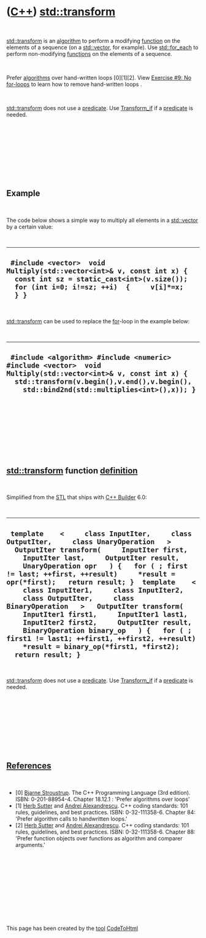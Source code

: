 
 

 

 

 

 

([C++](Cpp.md)) [std::transform](CppTransform.md)
===================================================

 

[std::transform](CppTransform.md) is an [algorithm](CppAlgorithm.md)
to perform a modifying [function](CppFunction.md) on the elements of a
sequence (on a [std::vector](CppVector.md), for example). Use
[std::for\_each](CppFor_each.md) to perform non-modifying
[functions](CppFunction.md) on the elements of a sequence.

 

Prefer [algorithms](CppAlgorithm.md) over hand-written loops
\[0\]\[1\]\[2\]. View [Exercise \#9: No
for-loops](CppExerciseNoForLoops.md) to learn how to remove
hand-written loops .

 

[std::transform](CppTransform.md) does not use a
[predicate](CppPredicate.md). Use [Transform\_if](CppTransform_if.md)
if a [predicate](CppPredicate.md) is needed.

 

 

 

 

 

Example
-------

 

The code below shows a simple way to multiply all elements in a
[std::vector](CppVector.md) by a certain value:

 

  ------------------------------------------------------------------------------------------------------------------------------------------------------------------------
  ` #include <vector>  void Multiply(std::vector<int>& v, const int x) {   const int sz = static_cast<int>(v.size());   for (int i=0; i!=sz; ++i)  {     v[i]*=x;   } }`
  ------------------------------------------------------------------------------------------------------------------------------------------------------------------------

 

[std::transform](CppTransform.md) can be used to replace the
[for](CppFor.md)-loop in the example below:

 

  --------------------------------------------------------------------------------------------------------------------------------------------------------------------------------------------------------------
  ` #include <algorithm> #include <numeric> #include <vector>  void Multiply(std::vector<int>& v, const int x) {   std::transform(v.begin(),v.end(),v.begin(),     std::bind2nd(std::multiplies<int>(),x)); }`
  --------------------------------------------------------------------------------------------------------------------------------------------------------------------------------------------------------------

 

 

 

 

 

[std::transform](CppTransform.md) function [definition](CppDefinition.md)
---------------------------------------------------------------------------

 

Simplified from the [STL](CppStl.md) that ships with [C++
Builder](CppBuilder.md) 6.0:

 

  ------------------------------------------------------------------------------------------------------------------------------------------------------------------------------------------------------------------------------------------------------------------------------------------------------------------------------------------------------------------------------------------------------------------------------------------------------------------------------------------------------------------------------------------------------------------------------------------------------------------------------------------------------------------------------------------------------
  ` template    <     class InputIter,     class OutputIter,     class UnaryOperation   >   OutputIter transform(     InputIter first,     InputIter last,     OutputIter result,     UnaryOperation opr   ) {   for ( ; first != last; ++first, ++result)     *result = opr(*first);   return result; }  template    <     class InputIter1,     class InputIter2,     class OutputIter,     class BinaryOperation   >   OutputIter transform(     InputIter1 first1,     InputIter1 last1,     InputIter2 first2,     OutputIter result,     BinaryOperation binary_op   ) {   for ( ; first1 != last1; ++first1, ++first2, ++result)     *result = binary_op(*first1, *first2);   return result; }`
  ------------------------------------------------------------------------------------------------------------------------------------------------------------------------------------------------------------------------------------------------------------------------------------------------------------------------------------------------------------------------------------------------------------------------------------------------------------------------------------------------------------------------------------------------------------------------------------------------------------------------------------------------------------------------------------------------------

 

[std::transform](CppTransform.md) does not use a
[predicate](CppPredicate.md). Use [Transform\_if](CppTransform_if.md)
if a [predicate](CppPredicate.md) is needed.

 

 

 

 

 

[References](CppReferences.md)
-------------------------------

 

-   \[0\] [Bjarne Stroustrup](CppBjarneStroustrup.md). The C++
    Programming Language (3rd edition). ISBN: 0-201-88954-4. Chapter
    18.12.1 : 'Prefer algorithms over loops'
-   \[1\] [Herb Sutter](CppHerbSutter.md) and [Andrei
    Alexandrescu](CppAndreiAlexandrescu.md). C++ coding standards: 101
    rules, guidelines, and best practices. ISBN: 0-32-111358-6. Chapter
    84: 'Prefer algorithm calls to handwritten loops.'
-   \[2\] [Herb Sutter](CppHerbSutter.md) and [Andrei
    Alexandrescu](CppAndreiAlexandrescu.md). C++ coding standards: 101
    rules, guidelines, and best practices. ISBN: 0-32-111358-6. Chapter
    88: 'Prefer function objects over functions as algorithm and
    comparer arguments.'

 

 

 

 

 

 

This page has been created by the [tool](Tools.md)
[CodeToHtml](ToolCodeToHtml.md)
